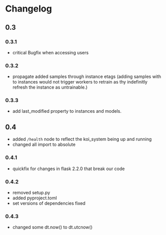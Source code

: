 # Changelog
## 0.3
### 0.3.1
- critical Bugfix when accessing users
### 0.3.2
- propagate added samples through instance etags (adding samples with to instances would not trigger workers to retrain as thy indefinitly refresh the instance as untrainable.)
### 0.3.3
- add last_modified property to instances and models.
## 0.4
- added `/health` node to reflect the koi_system being up and running
- changed all import to absolute
### 0.4.1
- quickfix for changes in flask 2.2.0 that break our code
### 0.4.2
- removed setup.py
- added pyproject.toml
- set versions of dependencies fixed
### 0.4.3
- changed some dt.now() to dt.utcnow()